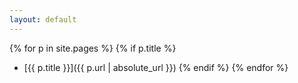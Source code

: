 ```yaml
---
layout: default
---
```

{% for p in site.pages %}
{% if p.title %}
* [{{ p.title }}]({{ p.url | absolute_url }})
{% endif %}
{% endfor %}
